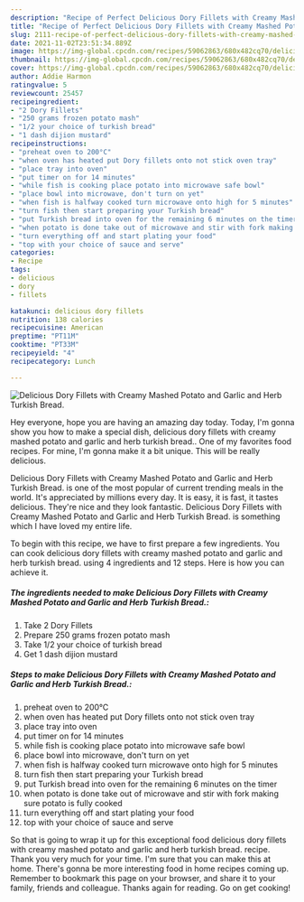 ```yaml
---
description: "Recipe of Perfect Delicious Dory Fillets with Creamy Mashed Potato and Garlic and Herb Turkish Bread."
title: "Recipe of Perfect Delicious Dory Fillets with Creamy Mashed Potato and Garlic and Herb Turkish Bread."
slug: 2111-recipe-of-perfect-delicious-dory-fillets-with-creamy-mashed-potato-and-garlic-and-herb-turkish-bread
date: 2021-11-02T23:51:34.889Z
image: https://img-global.cpcdn.com/recipes/59062863/680x482cq70/delicious-dory-fillets-with-creamy-mashed-potato-and-garlic-and-herb-turkish-bread-recipe-main-photo.jpg
thumbnail: https://img-global.cpcdn.com/recipes/59062863/680x482cq70/delicious-dory-fillets-with-creamy-mashed-potato-and-garlic-and-herb-turkish-bread-recipe-main-photo.jpg
cover: https://img-global.cpcdn.com/recipes/59062863/680x482cq70/delicious-dory-fillets-with-creamy-mashed-potato-and-garlic-and-herb-turkish-bread-recipe-main-photo.jpg
author: Addie Harmon
ratingvalue: 5
reviewcount: 25457
recipeingredient:
- "2 Dory Fillets"
- "250 grams frozen potato mash"
- "1/2 your choice of turkish bread"
- "1 dash dijion mustard"
recipeinstructions:
- "preheat oven to 200°C"
- "when oven has heated put Dory fillets onto not stick oven tray"
- "place tray into oven"
- "put timer on for 14 minutes"
- "while fish is cooking place potato into microwave safe bowl"
- "place bowl into microwave, don't turn on yet"
- "when fish is halfway cooked turn microwave onto high for 5 minutes"
- "turn fish then start preparing your Turkish bread"
- "put Turkish bread into oven for the remaining 6 minutes on the timer"
- "when potato is done take out of microwave and stir with fork making sure potato is fully cooked"
- "turn everything off and start plating your food"
- "top with your choice of sauce and serve"
categories:
- Recipe
tags:
- delicious
- dory
- fillets

katakunci: delicious dory fillets 
nutrition: 138 calories
recipecuisine: American
preptime: "PT11M"
cooktime: "PT33M"
recipeyield: "4"
recipecategory: Lunch

---
```



![Delicious Dory Fillets with Creamy Mashed Potato and Garlic and Herb Turkish Bread.](https://img-global.cpcdn.com/recipes/59062863/680x482cq70/delicious-dory-fillets-with-creamy-mashed-potato-and-garlic-and-herb-turkish-bread-recipe-main-photo.jpg)

Hey everyone, hope you are having an amazing day today. Today, I'm gonna show you how to make a special dish, delicious dory fillets with creamy mashed potato and garlic and herb turkish bread.. One of my favorites food recipes. For mine, I'm gonna make it a bit unique. This will be really delicious.



Delicious Dory Fillets with Creamy Mashed Potato and Garlic and Herb Turkish Bread. is one of the most popular of current trending meals in the world. It's appreciated by millions every day. It is easy, it is fast, it tastes delicious. They're nice and they look fantastic. Delicious Dory Fillets with Creamy Mashed Potato and Garlic and Herb Turkish Bread. is something which I have loved my entire life.


To begin with this recipe, we have to first prepare a few ingredients. You can cook delicious dory fillets with creamy mashed potato and garlic and herb turkish bread. using 4 ingredients and 12 steps. Here is how you can achieve it.

<!--inarticleads1-->

##### The ingredients needed to make Delicious Dory Fillets with Creamy Mashed Potato and Garlic and Herb Turkish Bread.:

1. Take 2 Dory Fillets
1. Prepare 250 grams frozen potato mash
1. Take 1/2 your choice of turkish bread
1. Get 1 dash dijion mustard




<!--inarticleads2-->

##### Steps to make Delicious Dory Fillets with Creamy Mashed Potato and Garlic and Herb Turkish Bread.:

1. preheat oven to 200°C
1. when oven has heated put Dory fillets onto not stick oven tray
1. place tray into oven
1. put timer on for 14 minutes
1. while fish is cooking place potato into microwave safe bowl
1. place bowl into microwave, don't turn on yet
1. when fish is halfway cooked turn microwave onto high for 5 minutes
1. turn fish then start preparing your Turkish bread
1. put Turkish bread into oven for the remaining 6 minutes on the timer
1. when potato is done take out of microwave and stir with fork making sure potato is fully cooked
1. turn everything off and start plating your food
1. top with your choice of sauce and serve




So that is going to wrap it up for this exceptional food delicious dory fillets with creamy mashed potato and garlic and herb turkish bread. recipe. Thank you very much for your time. I'm sure that you can make this at home. There's gonna be more interesting food in home recipes coming up. Remember to bookmark this page on your browser, and share it to your family, friends and colleague. Thanks again for reading. Go on get cooking!
